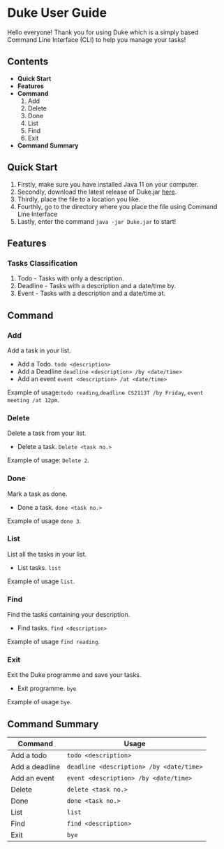 # **Duke User Guide**
Hello everyone! Thank you for using Duke which is a simply based Command Line Interface (CLI) to help you manage your tasks!
## **Contents**
 * **Quick Start**
 * **Features**
 * **Command**
    1. Add
    2. Delete
    3. Done
    4. List
    5. Find
    6. Exit
 * **Command Summary**

## **Quick Start**
 1. Firstly, make sure you have installed Java 11 on your computer.
 2. Secondly, download the latest release of Duke.jar [here](https://github.com/Cesare4869/ip/tree/master/docs).
 3. Thirdly, place the file to a location you like.
 4. Fourthly, go to the directory where you place the file using Command Line Interface
 5. Lastly, enter the command `java -jar Duke.jar` to start!

## **Features** 
### **Tasks Classification**
 1. Todo - Tasks with only a description.
 2. Deadline - Tasks with a description and a date/time by.
 3. Event - Tasks with a description and a date/time at.

## **Command**

### **Add**

Add a task in your list.
* Add a Todo. `todo <description>`
* Add a Deadline `deadline <description> /by <date/time>`
* Add an event `event <description> /at <date/time>`

Example of usage:`todo reading`,`deadline CS2113T /by Friday`, `event meeting /at 12pm`.

### **Delete**

Delete a task from your list.
* Delete a task. `Delete <task no.>`

Example of usage: `Delete 2`.

### **Done**

Mark a task as done.
* Done a task. `done <task no.>`

Example of usage `done 3`.

### **List**

List all the tasks in your list.
* List tasks. `list`

Example of usage `list`.

### **Find**

Find the tasks containing your description.
* Find tasks. `find <description>`

Example of usage `find reading`.

### **Exit**

Exit the Duke programme and save your tasks.
* Exit programme. `bye`

Example of usage `bye`.

## **Command Summary**
Command | Usage
------------ | -------------
Add a todo | `todo <description>`
Add a deadline|`deadline <description> /by <date/time>`
Add an event | `event <description> /by <date/time>`
Delete | `delete <task no.>`
Done | `done <task no.>`
List | `list`
Find | `find <description>`
Exit | `bye`

